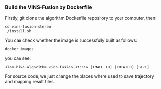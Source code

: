### Build the VINS-Fusion by Dockerfile
Firstly, git clone the algorithm Dockerfile repository to your computer, then:
```
cd vins-fusion-stereo
./install.sh
```
You can check whether the image is successfully built as follows:
```
docker images
```
you can see:
```
slam-hive-algorithm vins-fusion-stereo [IMAGE ID] [CREATED] [SIZE]
```

For source code, we just change the places where used to save trajectory and mapping result files.

